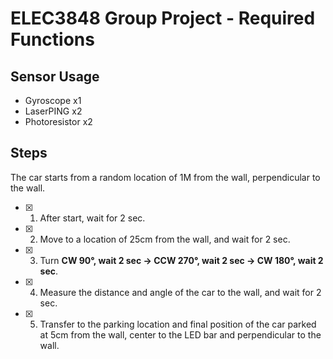 # ELEC3848 Group Project - Required Functions

## Sensor Usage

* Gyroscope     x1
* LaserPING     x2
* Photoresistor x2

## Steps

The car starts from a random location of 1M from the wall, perpendicular to the wall.

* [x] 1. After start, wait for 2 sec.
* [x] 2. Move to a location of 25cm from the wall, and wait for 2 sec.
* [x] 3. Turn **CW 90°, wait 2 sec → CCW 270°, wait 2 sec → CW 180°, wait 2 sec**.
* [x] 4. Measure the distance and angle of the car to the wall, and wait for 2 sec.
* [x] 5. Transfer to the parking location and final position of the car parked at 5cm from the wall, center to the LED bar and perpendicular to the wall.
